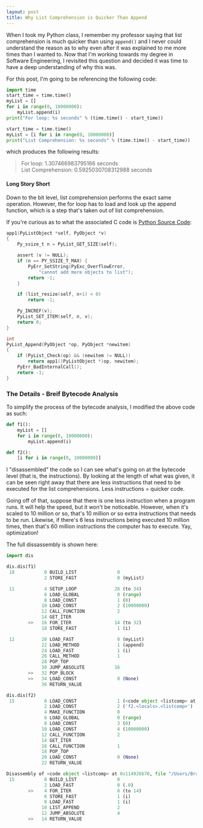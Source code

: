 ```yaml
---
layout: post
title: Why List Comprehension is Quicker Than Append
---
```


When I took my Python class, I remember my professor saying that list comprehension is much quicker than using `append()` and I never could understand the reason as to why even after it was explained to me more times than I wanted to. Now that I'm working towards my degree in Software Engineering, I revisited this question and decided it was time to have a deep understanding of why this was.

For this post, I'm going to be referencing the following code:

```python
import time
start_time = time.time()
myList = []
for i in range(0, 10000000):
    myList.append(i)
print("For loop: %s seconds" % (time.time() - start_time))

start_time = time.time()
myList = [i for i in range(0, 10000000)]
print("List Comprehension: %s seconds" % (time.time() - start_time))
```  
which produces the following results:
>For loop: 1.307466983795166 seconds  
>List Comprehension: 0.5925030708312988 seconds  

#### Long Story Short  
Down to the bit level, list comprehension performs the exact same operation. However, the for loop has to load and look up the append function, which is a step that's taken out of list comprehension. 

If you're curious as to what the associated C code is [Python Source Code](https://github.com/python/cpython):

```c
app1(PyListObject *self, PyObject *v)
{
    Py_ssize_t n = PyList_GET_SIZE(self);

    assert (v != NULL);
    if (n == PY_SSIZE_T_MAX) {
        PyErr_SetString(PyExc_OverflowError,
            "cannot add more objects to list");
        return -1;
    }

    if (list_resize(self, n+1) < 0)
        return -1;

    Py_INCREF(v);
    PyList_SET_ITEM(self, n, v);
    return 0;
}

int
PyList_Append(PyObject *op, PyObject *newitem)
{
    if (PyList_Check(op) && (newitem != NULL))
        return app1((PyListObject *)op, newitem);
    PyErr_BadInternalCall();
    return -1;
}
```


### The Details - Breif Bytecode Analysis

To simplify the process of the bytecode analysis, I modified the above code as such:

```python
def f1():
    myList = []
    for i in range(0, 10000000):
        myList.append(i)

def f2():
    [i for i in range(0, 10000000)]
```

I "disassembled" the code so I can see what's going on at the bytecode level (that is, the instructions). By looking at the length of what was given, it can be seen right away that there are less instructions that need to be executed for the list comprehensions. Less instructions = quicker code.

Going off of that, suppose that there is one less instruction when a program runs. It will help the speed, but it won't be noticeable. However, when it's scaled to 10 million or so, that's 10 million or so extra instructions that needs to be run. Likewise, if there's 6 less instructions being executed 10 million times, then that's 60 million instructions the computer has to execute. Yay, optimization!

The full dissassembly is shown here:

```python
import dis

dis.dis(f1)
 10           0 BUILD_LIST               0
              2 STORE_FAST               0 (myList)

 11           4 SETUP_LOOP              28 (to 34)
              6 LOAD_GLOBAL              0 (range)
              8 LOAD_CONST               1 (0)
             10 LOAD_CONST               2 (10000000)
             12 CALL_FUNCTION            2
             14 GET_ITER
        >>   16 FOR_ITER                14 (to 32)
             18 STORE_FAST               1 (i)

 12          20 LOAD_FAST                0 (myList)
             22 LOAD_METHOD              1 (append)
             24 LOAD_FAST                1 (i)
             26 CALL_METHOD              1
             28 POP_TOP
             30 JUMP_ABSOLUTE           16
        >>   32 POP_BLOCK
        >>   34 LOAD_CONST               0 (None)
             36 RETURN_VALUE

dis.dis(f2)
 15           0 LOAD_CONST               1 (<code object <listcomp> at 0x114926b70, file "/Users/Brandon/Desktop/untitled1.py", line 15>)
              2 LOAD_CONST               2 ('f2.<locals>.<listcomp>')
              4 MAKE_FUNCTION            0
              6 LOAD_GLOBAL              0 (range)
              8 LOAD_CONST               3 (0)
             10 LOAD_CONST               4 (10000000)
             12 CALL_FUNCTION            2
             14 GET_ITER
             16 CALL_FUNCTION            1
             18 POP_TOP
             20 LOAD_CONST               0 (None)
             22 RETURN_VALUE

Disassembly of <code object <listcomp> at 0x114926b70, file "/Users/Brandon/Desktop/untitled1.py", line 15>:
 15           0 BUILD_LIST               0
              2 LOAD_FAST                0 (.0)
        >>    4 FOR_ITER                 8 (to 14)
              6 STORE_FAST               1 (i)
              8 LOAD_FAST                1 (i)
             10 LIST_APPEND              2
             12 JUMP_ABSOLUTE            4
        >>   14 RETURN_VALUE
```
